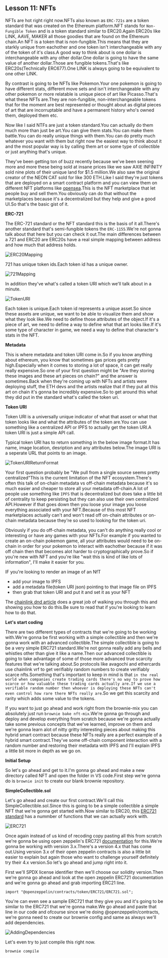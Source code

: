 ## Lesson 11: NFTs

NFTs are hot right right now.NFTs also known as `ERC-721s` are a token standard that was created on the Ethereum platform.NFT stands for `Non-Fungible Token` and is a token standard similar to ERC20.Again ERC20s like LINK, AAVE, MAKER all those goodies that are found on the Ethereum chain.An NFT is a token that is non-fungible.This means that they are starkly unique from eachother and one token isn't interchangeable with any of the token of it's class.A good way to think about is one dollar is interchangeable with any other dollar.One dollar is going to have the same value of another dollar.Those are fungible tokens.That's like ERC20s(Technically ERC677).One LINK is always going to be equivalent to one other LINK.

By contrast is going to be NFTs like Pokemon.Your one pokemon is going to have different stats, different move sets and isn't interchangeable with any other pokemon or more relatable is unique piece of art like Picasso.That's what these NFTs are.They are non-fungible, non-interchangeable tokens that for the moment are best represented or thought about as digital pieces of art that are incorruptable and have a permanent history who's owned them, deployed them etc.

Now like I said NTFs are just a token standard.You can actually do them much more than just be art.You can give them stats.You can make them battle.You can do really unique things with them.You can do pretty much whatever you want with them but right now the easiest way to think about it and the most popular way is by calling them art or some type of collectible or just anything that's unique.

They've been getting ton of buzz recently because we've been seening more and more these being sold at insane prices like we saw AXIE INFINITY sold nine plots of their unique land for $1.5 million.We also saw the original creator of the NEON CAT sold for like 300 ETH.Like I said they're just tokens that are deployed on a smart contract platform and you can view them on different NFT platforms like [opensea](https://opensea.io/).This is the NFT marketplace that let people buy and sell them.You obviously can do that without the marketplaces because it's a decentralized but they help and give a good UI.So that's the basic gist of it.


**ERC-721**

The ERC-721 standard or the NFT standard this is the basis of it all.There's another standard that's semi-fungible tokens the `ERC-1155`.We're not gonna talk about that here but you can check it out.The main differences between a 721 and ERC20 are ERC20s have a real simple mapping between address and how much that address holds.

![ERC20Mapping](Images/l1.png)

721 has unique token ids.Each token id has a unique owner.

![721Mapping](Images/l2.png)

In addition they've what's called a token URI which we'll talk about in a minute.

![TokenURI](Images/l3.png)

Each token is unique.Each token id represents a unique asset.So since these assets are unique, we want to be able to visualize them and show what they look like.We need to define those attributes of the object.If it's a piece of art, we need to define a way to define what that art looks like.If it's some type of character in game, we need a way to define that character's stats in the NFT.

**Metadata**

This is where metadata and token URI come in.So if you know anything about ethereum, you know that sometimes gas prices gets pretty high.Especially when it comes to storing a lot of space, it can get really really expensive.So one of your first question might be "Are they storing these images and these art pieces on chain?" and the answer is sometimes.Back when they're coming up with NFTs and artists were deploying stuff, the ETH devs and the artists realize that if they put all this art on chain it's gonna be incredibly expensive.So to get around this what they did put in the standard what's called the token uri.


**Token URI**

Token URI is a universally unique indicator of what that asset or what that token looks like and what the attributes of the token are.You can use something like a centralized API or IPFS to actually get the token URI.A token URI is just a simple API call.

Typical token URI has to return something in the below image format.It has name, image location, desription and any attributes below.The image URI is a seperate URL that points to an image.

![TokenURIReturnFormat](Images/l4.png)

Your first question probably be "We pull from a single source seems pretty centralized"This is the current limitation of the NFT ecosystem.There's often this talk of on-chain metadata vs off-chain metadata because it's so much easier and cheaper to store all your metadata off-chain.A lot of people use something like `IPFS` that is decentralized but does take a little bit of centrality to keep persisting but they can also use their own centralized API.However if that goes down then you loose your image you loose everything associated with your NFT.Because of this most NFT marketplaces actually can't and won't read off on-chain attributes or on-chain metadata because they're so used to looking for the token uri.

Obviously if you do off-chain metadata, you can't do anything really cool or interesting or have any games with your NFTs.For example if you wanted to create an on-chain pokemon game, all your attributes would need to be on-chain in order for your pokemon to interact with eachother because if it was off chain then that becomes alot harder to cryptographically prove.So if you're new with NFT and you're like "wait this is kind of like lots of information", I'll make it easier for you.

IF you're looking to render an image of an NfT
- add your image to IPFS
- add a metadata file(token URI json) pointing to that image file on IPFS
- then grab that token URI and put it and set it as your NFT

The [chainlink dnd article](https://blog.chain.link/build-deploy-and-sell-your-own-dynamic-nft/) does a great job of walking you through this and showing you how to do this.Be sure to read that if you're looking to learn how to do that.


**Let's start coding**

There are two different types of contracts that we're going to be working with.We're gonna be first working with a simple collectible and then we're gonna work with an advanced collectible.The simple collectible is going to be a very simple ERC721 standard.We're not gonna really add any bells and whistles other than give it like a name.Then our advanced collectible is going to take advantage of some of those more advanced true scarcity features that we're talking about.So protocols like avagochi and ethercards use chainlink vrf to get verifiably random numbers to create verifiably scarce nfts.Something that's important to keep in mind is that `in the real world when companies create trading cards there's no way to prove how scarce or how valuable these trading cards actually are.If we use a verifiable random number then whoever is deploying these NFTs can't even control how rare there NFTs really are`.So we get this scarcity and rarity which adds some value to the tokens.

If you want to just go ahead and work right from the brownie-mix you can absolutely just run `brownie bake nft-mix`.We're gonna go through and deploy and develop everything from scratch because we're gonna actually take some previous concepts that we've learned, improve on them and we're gonna learn alot of nitty gritty interesting pieces about making this hybrid smart contract because these NFTs really are a perfect example of a hybrid smart contract.They've some off-chain component interaction with a random number and restoring their metadata with IPFS and I'll explain IPFS a little bit more in depth as we go on.

**Initial Setup**

So let's go ahead and get to it.I'm gonna go ahead and make a new directory called NFT and open the folder in VS code.First step we're gonna do is `brownie init` to create our blank brownie repository.

**SimpleCollectible.sol**

Let's go ahead and create our first contract.We'll call this SimpleCollectible.sol.Since this is going to be a simple collectible a simple NFT that we're gonna get started with.Now similar to ERC20, this [ERC721 standard](https://eips.ethereum.org/EIPS/eip-721) has a nummber of functions that we can actually work with.

![ERC721](Images/l5.png)

Once again instead of us kind of recoding copy pasting all this from scratch we're gonna be using open zeppelin's ERC721 [documentation](https://docs.openzeppelin.com/contracts/3.x/erc721) for this.We're gonna be working with version 3.x.There's a version 4.x that has come out.Using version 3.x of their open zeppelin contracts is also a little bit easier to explain but again those who want to challenge yourself definitely try their 4.x version.So let's go ahead and jump right into it.

First we'll SPDX license identifier then we'll choose our solidity version.Then we're gonna go ahead and look at the open zeppelin ERC721 documentation and we're gonna go ahead and grab importing ERC21 line.

`import "@openzeppelin/contracts/token/ERC721/ERC721.sol";`

You're can even see a sample ERC721 that they give you and it's going to be similar to the ERC721 that we're gonna make.We go ahead and paste that line in our code and ofcourse since we're doing @openzeppelin/contracts, we're gonna need to create our brownie config and same as always we'll add dependencies.

![AddingDependencies](Images/l6.png)

Let's even try to just compile this right now.

`brownie compile`




